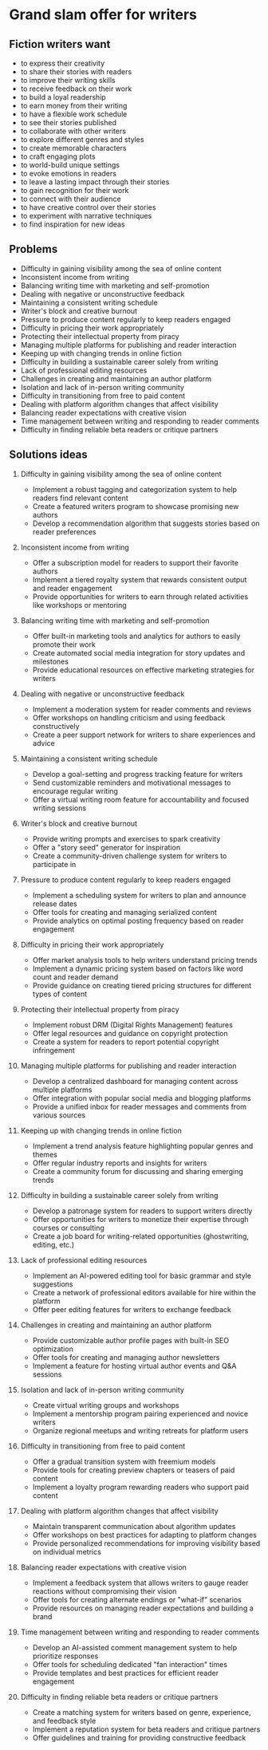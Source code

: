 # Grand slam offer for writers

## Fiction writers want

- to express their creativity
- to share their stories with readers
- to improve their writing skills
- to receive feedback on their work
- to build a loyal readership
- to earn money from their writing
- to have a flexible work schedule
- to see their stories published
- to collaborate with other writers
- to explore different genres and styles
- to create memorable characters
- to craft engaging plots
- to world-build unique settings
- to evoke emotions in readers
- to leave a lasting impact through their stories
- to gain recognition for their work
- to connect with their audience
- to have creative control over their stories
- to experiment with narrative techniques
- to find inspiration for new ideas

## Problems

- Difficulty in gaining visibility among the sea of online content
- Inconsistent income from writing
- Balancing writing time with marketing and self-promotion
- Dealing with negative or unconstructive feedback
- Maintaining a consistent writing schedule
- Writer's block and creative burnout
- Pressure to produce content regularly to keep readers engaged
- Difficulty in pricing their work appropriately
- Protecting their intellectual property from piracy
- Managing multiple platforms for publishing and reader interaction
- Keeping up with changing trends in online fiction
- Difficulty in building a sustainable career solely from writing
- Lack of professional editing resources
- Challenges in creating and maintaining an author platform
- Isolation and lack of in-person writing community
- Difficulty in transitioning from free to paid content
- Dealing with platform algorithm changes that affect visibility
- Balancing reader expectations with creative vision
- Time management between writing and responding to reader comments
- Difficulty in finding reliable beta readers or critique partners

## Solutions ideas

1. Difficulty in gaining visibility among the sea of online content

   - Implement a robust tagging and categorization system to help readers find
     relevant content
   - Create a featured writers program to showcase promising new authors
   - Develop a recommendation algorithm that suggests stories based on reader
     preferences

2. Inconsistent income from writing

   - Offer a subscription model for readers to support their favorite authors
   - Implement a tiered royalty system that rewards consistent output and reader
     engagement
   - Provide opportunities for writers to earn through related activities like
     workshops or mentoring

3. Balancing writing time with marketing and self-promotion

   - Offer built-in marketing tools and analytics for authors to easily promote
     their work
   - Create automated social media integration for story updates and milestones
   - Provide educational resources on effective marketing strategies for writers

4. Dealing with negative or unconstructive feedback

   - Implement a moderation system for reader comments and reviews
   - Offer workshops on handling criticism and using feedback constructively
   - Create a peer support network for writers to share experiences and advice

5. Maintaining a consistent writing schedule

   - Develop a goal-setting and progress tracking feature for writers
   - Send customizable reminders and motivational messages to encourage regular
     writing
   - Offer a virtual writing room feature for accountability and focused writing
     sessions

6. Writer's block and creative burnout

   - Provide writing prompts and exercises to spark creativity
   - Offer a "story seed" generator for inspiration
   - Create a community-driven challenge system for writers to participate in

7. Pressure to produce content regularly to keep readers engaged

   - Implement a scheduling system for writers to plan and announce release
     dates
   - Offer tools for creating and managing serialized content
   - Provide analytics on optimal posting frequency based on reader engagement

8. Difficulty in pricing their work appropriately

   - Offer market analysis tools to help writers understand pricing trends
   - Implement a dynamic pricing system based on factors like word count and
     reader demand
   - Provide guidance on creating tiered pricing structures for different types
     of content

9. Protecting their intellectual property from piracy

   - Implement robust DRM (Digital Rights Management) features
   - Offer legal resources and guidance on copyright protection
   - Create a system for readers to report potential copyright infringement

10. Managing multiple platforms for publishing and reader interaction

    - Develop a centralized dashboard for managing content across multiple
      platforms
    - Offer integration with popular social media and blogging platforms
    - Provide a unified inbox for reader messages and comments from various
      sources

11. Keeping up with changing trends in online fiction

    - Implement a trend analysis feature highlighting popular genres and themes
    - Offer regular industry reports and insights for writers
    - Create a community forum for discussing and sharing emerging trends

12. Difficulty in building a sustainable career solely from writing

    - Develop a patronage system for readers to support writers directly
    - Offer opportunities for writers to monetize their expertise through
      courses or consulting
    - Create a job board for writing-related opportunities (ghostwriting,
      editing, etc.)

13. Lack of professional editing resources

    - Implement an AI-powered editing tool for basic grammar and style
      suggestions
    - Create a network of professional editors available for hire within the
      platform
    - Offer peer editing features for writers to exchange feedback

14. Challenges in creating and maintaining an author platform

    - Provide customizable author profile pages with built-in SEO optimization
    - Offer tools for creating and managing author newsletters
    - Implement a feature for hosting virtual author events and Q&A sessions

15. Isolation and lack of in-person writing community

    - Create virtual writing groups and workshops
    - Implement a mentorship program pairing experienced and novice writers
    - Organize regional meetups and writing retreats for platform users

16. Difficulty in transitioning from free to paid content

    - Offer a gradual transition system with freemium models
    - Provide tools for creating preview chapters or teasers of paid content
    - Implement a loyalty program rewarding readers who support paid content

17. Dealing with platform algorithm changes that affect visibility

    - Maintain transparent communication about algorithm updates
    - Offer workshops on best practices for adapting to platform changes
    - Provide personalized recommendations for improving visibility based on
      individual metrics

18. Balancing reader expectations with creative vision

    - Implement a feedback system that allows writers to gauge reader reactions
      without compromising their vision
    - Offer tools for creating alternate endings or "what-if" scenarios
    - Provide resources on managing reader expectations and building a brand

19. Time management between writing and responding to reader comments

    - Develop an AI-assisted comment management system to help prioritize
      responses
    - Offer tools for scheduling dedicated "fan interaction" times
    - Provide templates and best practices for efficient reader engagement

20. Difficulty in finding reliable beta readers or critique partners
    - Create a matching system for writers based on genre, experience, and
      feedback style
    - Implement a reputation system for beta readers and critique partners
    - Offer guidelines and training for providing constructive feedback
